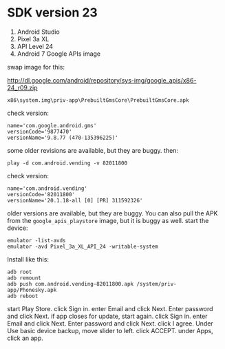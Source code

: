 # SDK version 23

1. Android Studio
2. Pixel 3a XL
3. API Level 24
4. Android 7 Google APIs image

swap image for this:

<http://dl.google.com/android/repository/sys-img/google_apis/x86-24_r09.zip>

~~~
x86\system.img\priv-app\PrebuiltGmsCore\PrebuiltGmsCore.apk
~~~

check version:

~~~
name='com.google.android.gms'
versionCode='9877470'
versionName='9.8.77 (470-135396225)'
~~~

some older revisions are available, but they are buggy. then:

~~~
play -d com.android.vending -v 82011800
~~~

check version:

~~~
name='com.android.vending'
versionCode='82011800'
versionName='20.1.18-all [0] [PR] 311592326'
~~~

older versions are available, but they are buggy. You can also pull the APK from
the `google_apis_playstore` image, but it is buggy as well. start the device:

~~~
emulator -list-avds
emulator -avd Pixel_3a_XL_API_24 -writable-system
~~~

Install like this:

~~~
adb root
adb remount
adb push com.android.vending-82011800.apk /system/priv-app/Phonesky.apk
adb reboot
~~~

start Play Store. click Sign in. enter Email and click Next. Enter password and
click Next. if app closes for update, start again. click Sign in. enter Email and
click Next. Enter password and click Next. click I agree. Under Use basic device
backup, move slider to left. click ACCEPT. under Apps, click an app.
